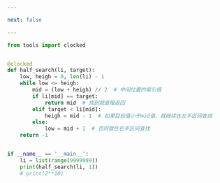 ```yaml
---

next: false

---
```




<BlogInfo id="1186" title="114.二分查找" author="白日梦想猿" pv=0 read_times=0 pre_cost_time="0分24秒" category="leetcode" tag_list="['leetcode']" create_time="2022.06.05 18:40:15" update_time="2023.06.13 23:15:25" />

```python
from tools import clocked


@clocked
def half_search(li, target):
    low, heigh = 0, len(li) - 1
    while low <= heigh:
        mid = (low + heigh) // 2  # 中间位置的索引值
        if li[mid] == target:
            return mid  # 找到就直接返回
        elif target < li[mid]:
            heigh = mid - 1  # 如果目标值小于mid值，就继续在左半区间查找
        else:
            low = mid + 1  # 否则就在右半区间查找
    return -1


if __name__ == '__main__':
    li = list(range(9999999))
    print(half_search(li, 1))
    # print(2**10)

```



<ActionBox />
